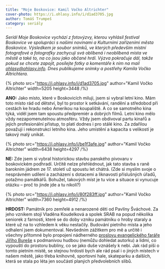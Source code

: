```yaml
---
title: "Moje Boskovice: Kamil Vočko Altrichter"
cover-photo: https://i.ohlasy.info/i/d1ad3705.jpg
author: Tomáš Trumpeš
category: seriály
---
```


*Seriál Moje Boskovice vychází z fotovýzvy, kterou vyhlásil festival Boskovice ve spolupráci s našimi novinami a Kulturními zařízeními města Boskovice. Výsledkem je soubor snímků, ve kterých především místní fotografové a fotografky zachycují svá oblíbená i neoblíbená místa ve městě a také to, na co jsou jako občané hrdí. Výzva pokračuje dál, takže pokud se chcete zapojit, posílejte fotky a komentáře k nim na mail <ohlasy@ohlasy.info>. Dnes publikujeme snímky a postřehy Kamila Vočko Altrichtera.*

{% photo src="https://i.ohlasy.info/i/d1ad3705.jpg" author="Kamil Vočko Altrichter" width=5205 height=3448 /%}

**ANO:** Jako místo, které v Boskovicích miluji, jsem si vybral letní kino. Mám toto místo rád od dětství, byl to prostor k setkávání, randění a středobod při cestách ke hradu nebo Amerikou na koupaliště. A co se samotného kina týká, viděl jsem tam spoustu předpremiér a dobrých filmů. Letní kino mělo vždy nezapomenutelnou atmosféru. Vždy jsem obdivoval partu kinařů a jejich profesionální přístup, to platí dodnes i pro stálé kino. Za zdařilou považuji i rekonstrukci letního kina. Jeho umístění a kapacita s velikostí je takový malý unikát.

{% photo src="https://i.ohlasy.info/i/be1f3afe.jpg" author="Kamil Vočko Altrichter" width=6438 height=4297 /%}

**NE:** Zde jsem si vybral historickou stavbu panského pivovaru v boskovickém podhradí. Určitě nelze přehlédnout, jak tato stavba s raně barokním jádrem ze 17. století už spoustu let chátrá. (Zde si myslím svoje o nesprávném udílení a zacházení s dotacemi a liknavosti příslušných úřadů, potažmo památkářů. Bohužel, takových míst je tu více a situace si vynucuje otázku – proč to jinde jde a tu nikoli?)

{% photo src="https://i.ohlasy.info/i/80f283ff.jpg" author="Kamil Vočko Altrichter" width=7360 height=4912 /%}

**HRDOST:** Památník pro zemřelé a nenarozené děti od Pavlíny Šváchové. Za jeho vznikem stojí Vladěna Koudelková a spolek SRAB na popud několika seniorek z farnosti, které se do doby vzniku památníku o hroby staraly a které už na to vzhledem k věku nestačily. Budování pietního místa a jeho odhalení jsem dokumentoval. Nevšedním zážitkem pro mě a určitě i všechny přítomné bylo propojení nádherného [proslovu evangelického faráře Jiřího Bureše](https://ohlasy.info/clanky/2024/09/pamatnik-zemrelych-deti.html) s podmanivou hudbou (nemůžu dohledat autorku) a lidmi, co vypouští do prostoru bubliny, co se jako duše vznášely k nebi. Jak rád píši o tomto pietním místě, se stejnou hrdostí bych ale rád psal i o jiných místech v našem městě, jako třeba knihovně, sportovní hale, skateparku a dalších, která se stala po léta jen součástí planých předvolebních slibů.